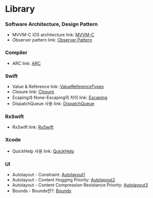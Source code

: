 # Library

### Software Architecture, Design Pattern
- MVVM-C iOS architecture link: [MVVM-C]  
- Observer pattern link: [Observer Pattern]

[MVVM-C]: https://github.com/jaeminKim0523/Library/blob/main/Software/MVVM-C.md "Read MVVM-C"
[Observer Pattern]: https://github.com/jaeminKim0523/Library/blob/main/Software/ObserverPattern.md "Read Observer Pattern"  

### Compiler
- ARC link: [ARC]  

[ARC]: https://github.com/jaeminKim0523/Library/blob/main/Compiler/ARC.md "Read ARC"

### Swift
- Value & Reference link: [ValueReferenceTypes]
- Closure link: [Closure]
- Ecaping과 None-Escaping의 차이 link: [Escaping]  
- DispatchQueue 사용 link: [DispatchQueue]  

[ValueReferenceTypes]: https://github.com/jaeminKim0523/Library/blob/main/Swift/ValueReferenceTypes.md "Read ValueReferenceTypes"
[Closure]: https://github.com/jaeminKim0523/Library/blob/main/Swift/Closure.md "Read Closure"
[Escaping]: https://github.com/jaeminKim0523/Library/blob/main/Swift/Escaping.md "Read Escaping"
[DispatchQueue]: https://github.com/jaeminKim0523/Library/blob/main/Swift/DispatchQueue.md "Read DispatchQueue"

### RxSwift
- RxSwift link: [RxSwift]

[RxSwift]: https://github.com/jaeminKim0523/Library/tree/main/RxSwift "Read RxSwift"

### Xcode
- QuickHelp 사용 link: [QuickHelp]  

[QuickHelp]: https://github.com/jaeminKim0523/Library/blob/main/Xcode/QuickHelp.md "Read QuickHelp"

### UI
- Autolayout - Constraint: [Autolayout1]  
- Autolayout - Content Hugging Priority: [Autolayout2]
- Autolayout - Content Compression Resistance Priority: [Autolayout3]
- Bounds - Bounds란?: [Bounds]

[Autolayout1]: https://github.com/jaeminKim0523/Library/blob/main/UI/Autolayout1.md "Read Autolayout1"  
[Autolayout2]: https://github.com/jaeminKim0523/Library/blob/main/UI/Autolayout2.md "Read Autolayout2"
[Autolayout3]: https://github.com/jaeminKim0523/Library/blob/main/UI/Autolayout3.md "Read Autolayout3"
[Bounds]: https://github.com/jaeminKim0523/Library/blob/main/UI/Bounds.md "Read Bounds"
